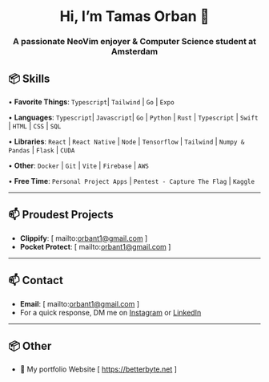 <h1 align="center">Hi, I’m Tamas Orban 👋</h1>
<h3 align="center">A passionate NeoVim enjoyer & Computer Science student at Amsterdam

## 📦 Skills

• **Favorite Things**: `Typescript`| `Tailwind` | `Go` | `Expo` 
  
• **Languages**: `Typescript`| `Javascript`| `Go` | `Python` | `Rust` | `Typescript` | `Swift` | `HTML` | `CSS` | `SQL`

• **Libraries**: `React` | `React Native` | `Node` | `Tensorflow` | `Tailwind` | `Numpy & Pandas` | `Flask` | `CUDA` 

• **Other**: `Docker` | `Git` | `Vite` | `Firebase` | `AWS`

• **Free Time**: `Personal Project Apps` | `Pentest - Capture The Flag` | `Kaggle`   

---

## 📫 Proudest Projects
- **Clippify**: [ mailto:orbant1@gmail.com ]
- **Pocket Protect**: [ mailto:orbant1@gmail.com ]

---

## 📫 Contact
- **Email**: [ mailto:orbant1@gmail.com ]
- For a quick response, DM me on [Instagram](https://www.instagram.com/mirayatech/) or [LinkedIn](https://www.linkedin.com/in/mirayaabrodi/)
  
---

## 📦 Other
- 📝 My portfolio Website [ https://betterbyte.net ]





